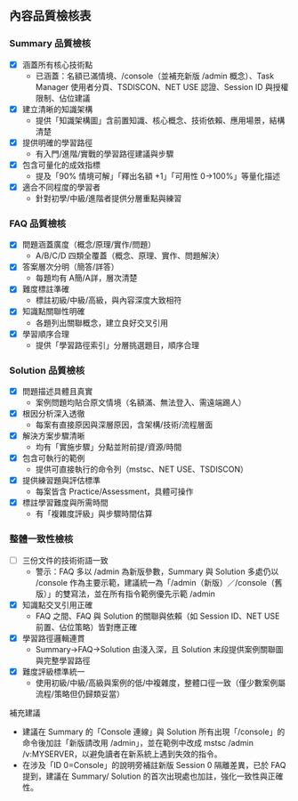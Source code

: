 ## 內容品質檢核表

### Summary 品質檢核
- [x] 涵蓋所有核心技術點
  - 已涵蓋：名額已滿情境、/console（並補充新版 /admin 概念）、Task Manager 使用者分頁、TSDISCON、NET USE 認證、Session ID 與授權限制、佔位建議
- [x] 建立清晰的知識架構
  - 提供「知識架構圖」含前置知識、核心概念、技術依賴、應用場景，結構清楚
- [x] 提供明確的學習路徑
  - 有入門/進階/實戰的學習路徑建議與步驟
- [x] 包含可量化的成效指標
  - 提及「90% 情境可解」「釋出名額 +1」「可用性 0→100%」等量化描述
- [x] 適合不同程度的學習者
  - 針對初學/中級/進階者提供分層重點與練習

### FAQ 品質檢核
- [x] 問題涵蓋廣度（概念/原理/實作/問題）
  - A/B/C/D 四類全覆蓋（概念、原理、實作、問題解決）
- [x] 答案層次分明（簡答/詳答）
  - 每題均有 A簡/A詳，層次清楚
- [x] 難度標註準確
  - 標註初級/中級/高級，與內容深度大致相符
- [x] 知識點關聯性明確
  - 各題列出關聯概念，建立良好交叉引用
- [x] 學習順序合理
  - 提供「學習路徑索引」分層挑選題目，順序合理

### Solution 品質檢核
- [x] 問題描述具體且真實
  - 案例問題均貼合原文情境（名額滿、無法登入、需遠端踢人）
- [x] 根因分析深入透徹
  - 每案有直接原因與深層原因，含架構/技術/流程層面
- [x] 解決方案步驟清晰
  - 均有「實施步驟」分點並附前提/資源/時間
- [x] 包含可執行的範例
  - 提供可直接執行的命令列（mstsc、NET USE、TSDISCON）
- [x] 提供練習題與評估標準
  - 每案皆含 Practice/Assessment，具體可操作
- [x] 標註學習難度與所需時間
  - 有「複雜度評級」與步驟時間估算

### 整體一致性檢核
- [ ] 三份文件的技術術語一致
  - 警示：FAQ 多以 /admin 為新版參數，Summary 與 Solution 多處仍以 /console 作為主要示範，建議統一為「/admin（新版）／/console（舊版）」的雙寫法，並在所有指令範例優先示範 /admin
- [x] 知識點交叉引用正確
  - FAQ 之間、FAQ 與 Solution 的關聯與依賴（如 Session ID、NET USE 前置、佔位策略）皆對應正確
- [x] 學習路徑邏輯連貫
  - Summary→FAQ→Solution 由淺入深，且 Solution 末段提供案例關聯圖與完整學習路徑
- [x] 難度評級標準統一
  - 使用初級/中級/高級與案例的低/中複雜度，整體口徑一致（僅少數案例屬流程/策略但仍歸類妥當）

補充建議
- 建議在 Summary 的「Console 連線」與 Solution 所有出現「/console」的命令後加註「新版請改用 /admin」，並在範例中改成 mstsc /admin /v:MYSERVER，以避免讀者在新系統上遇到失效的指令。
- 在涉及「ID 0=Console」的說明旁補註新版 Session 0 隔離差異，已於 FAQ 提到，建議在 Summary/ Solution 的首次出現處也加註，強化一致性與正確性。